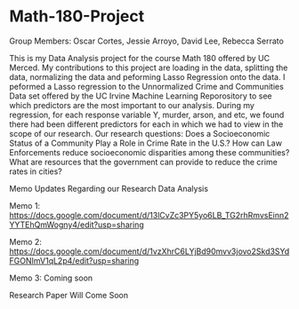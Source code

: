 # Math-180-Project
Group Members: Oscar Cortes, Jessie Arroyo, David Lee, Rebecca Serrato

This is my Data Analysis project for the course Math 180 offered by UC Merced. 
My contributions to this project are loading in the data, splitting the data, normalizing the data and peforming Lasso Regression onto the data. 
I peformed a Lasso regression to the Unnormalized Crime and Communities Data set offered by the UC Irvine Machine Learning Reporository to see which predictors are the most important to our analysis. 
During my regression, for each response variable Y, murder, arson, and etc, we found there had been different predictors for each in which we had to view in the scope of our research. 
Our research questions: 
Does a Socioeconomic Status of a Community Play a Role in Crime Rate in the U.S.?
How can Law Enforcements reduce socioeconomic disparities among these communities? What are resources that the government can provide to reduce the crime rates in cities?

Memo Updates Regarding our Research Data Analysis

Memo 1: 
https://docs.google.com/document/d/13lCvZc3PY5yo6LB_TG2rhRmvsEinn2YYTEhQmWogny4/edit?usp=sharing

Memo 2: 
https://docs.google.com/document/d/1vzXhrC6LYjBd90mvv3jovo2Skd3SYdFGONImV1qL2p4/edit?usp=sharing

Memo 3: 
Coming soon

Research Paper Will Come Soon

